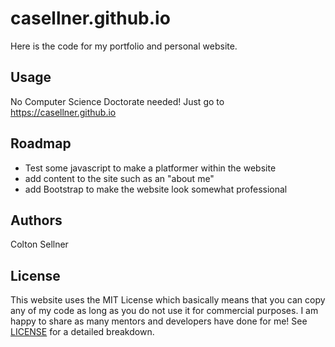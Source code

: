 # casellner.github.io
Here is the code for my portfolio and personal website.

## Usage
No Computer Science Doctorate needed! Just go to https://casellner.github.io

## Roadmap
- Test some javascript to make a platformer within the website
- add content to the site such as an "about me"
- add Bootstrap to make the website look somewhat professional

## Authors
Colton Sellner

## License
This website uses the MIT License which basically means that you can copy any of my code as long as you do not use it for commercial purposes. I am happy to share as many mentors and developers have done for me!
See [LICENSE](docs/LICENSE) for a detailed breakdown.
